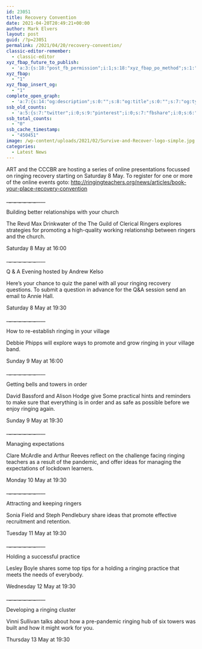 ```yaml
---
id: 23051
title: Recovery Convention
date: 2021-04-20T20:49:21+00:00
author: Mark Elvers
layout: post
guid: /?p=23051
permalink: /2021/04/20/recovery-convention/
classic-editor-remember:
  - classic-editor
xyz_fbap_future_to_publish:
  - 'a:3:{s:18:"post_fb_permission";i:1;s:18:"xyz_fbap_po_method";s:1:"2";s:16:"xyz_fbap_message";s:62:"News item added to the CCCBR website: {POST_TITLE} {PERMALINK}";}'
xyz_fbap:
  - "1"
xyz_fbap_insert_og:
  - "1"
complete_open_graph:
  - 'a:7:{s:14:"og:description";s:0:"";s:8:"og:title";s:0:"";s:7:"og:type";s:0:"";s:12:"twitter:card";s:7:"summary";s:15:"twitter:creator";s:0:"";s:19:"twitter:description";s:0:"";s:8:"og:image";s:0:"";}'
ssb_old_counts:
  - 'a:5:{s:7:"twitter";i:0;s:9:"pinterest";i:0;s:7:"fbshare";i:0;s:6:"reddit";i:0;s:6:"tumblr";N;}'
ssb_total_counts:
  - "0"
ssb_cache_timestamp:
  - "450451"
image: /wp-content/uploads/2021/02/Survive-and-Recover-logo-simple.jpg
categories:
  - Latest News
---
```

ART and the CCCBR are hosting a series of online presentations focussed on ringing recovery starting on Saturday 8 May. To register for one or more of the online events goto: <http://ringingteachers.org/news/articles/book-your-place-recovery-convention>

\___\___\___\___\___\___\___\___\___\___\___\___\____

Building better relationships with your church

The Revd Max Drinkwater of the The Guild of Clerical Ringers explores strategies for promoting a high-quality working relationship between ringers and the church.

Saturday 8 May at 16:00

\___\___\___\___\___\___\___\___\___\___\___\___\____

Q & A Evening hosted by Andrew Kelso

Here’s your chance to quiz the panel with all your ringing recovery questions. To submit a question in advance for the Q&A session send an email to Annie Hall.

Saturday 8 May at 19:30

\___\___\___\___\___\___\___\___\___\___\___\___\____

How to re-establish ringing in your village

Debbie Phipps will explore ways to promote and grow ringing in your village band.

Sunday 9 May at 16:00

\___\___\___\___\___\___\___\___\___\___\___\___\____

Getting bells and towers in order

David Bassford and Alison Hodge give Some practical hints and reminders to make sure that everything is in order and as safe as possible before we enjoy ringing again.

Sunday 9 May at 19:30

\___\___\___\___\___\___\___\___\___\___\___\___\____

Managing expectations

Clare McArdle and Arthur Reeves reflect on the challenge facing ringing teachers as a result of the pandemic, and offer ideas for managing the expectations of lockdown learners.

Monday 10 May at 19:30

\___\___\___\___\___\___\___\___\___\___\___\___\____

Attracting and keeping ringers

Sonia Field and Steph Pendlebury share ideas that promote effective recruitment and retention.

Tuesday 11 May at 19:30

\___\___\___\___\___\___\___\___\___\___\___\___\____

Holding a successful practice

Lesley Boyle shares some top tips for a holding a ringing practice that meets the needs of everybody.

Wednesday 12 May at 19:30

\___\___\___\___\___\___\___\___\___\___\___\___\____

Developing a ringing cluster

Vinni Sullivan talks about how a pre-pandemic ringing hub of six towers was built and how it might work for you.

Thursday 13 May at 19:30
